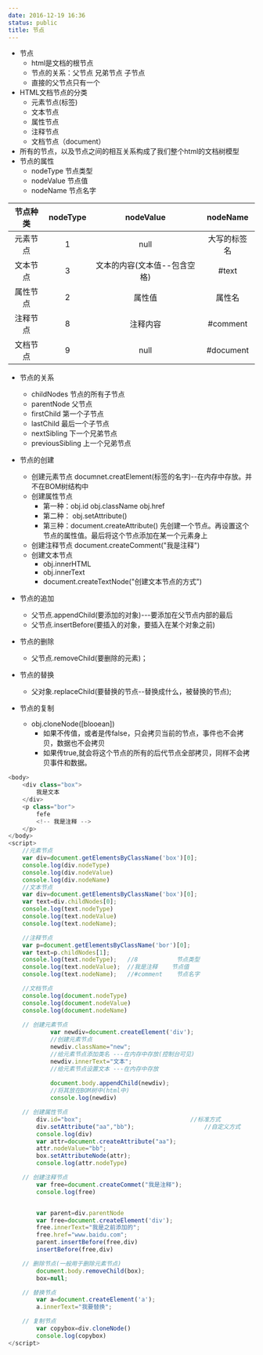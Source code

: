 ```yaml
---
date: 2016-12-19 16:36
status: public
title: 节点
---
```


* 节点
    * html是文档的根节点
    * 节点的关系：父节点 兄弟节点 子节点
    * 直接的父节点只有一个
* HTML文档节点的分类
    * 元素节点(标签)
    * 文本节点
    * 属性节点
    * 注释节点
    * 文档节点（document）
* 所有的节点，以及节点之间的相互关系构成了我们整个html的文档树模型
* 节点的属性
    * nodeType  节点类型
    * nodeValue 节点值
    * nodeName  节点名字

|节点种类|nodeType|nodeValue|nodeName|
|:---:|:---:|:---:|:---:|
|元素节点| 1 | null | 大写的标签名 |
|文本节点| 3 | 文本的内容(文本值--包含空格) | #text |
|属性节点| 2 | 属性值 | 属性名 |
|注释节点| 8 | 注释内容 | #comment |
|文档节点| 9 | null | #document |
* 节点的关系
    * childNodes 节点的所有子节点
    * parentNode 父节点
    * firstChild 第一个子节点
    * lastChild 最后一个子节点
    * nextSibling 下一个兄弟节点
    * previousSibling 上一个兄弟节点
* 节点的创建
    * 创建元素节点 documnet.creatElement(标签的名字)--在内存中存放。并不在BOM树结构中
    * 创建属性节点
        * 第一种：obj.id  obj.className  obj.href
        * 第二种： obj.setAttribute()
        * 第三种：document.createAttribute()    先创建一个节点。再设置这个节点的属性值。最后将这个节点添加在某一个元素身上
    * 创建注释节点 document.createComment("我是注释")
    * 创建文本节点  
        * obj.innerHTML
        * obj.innerText
        * document.createTextNode("创建文本节点的方式")
    
* 节点的追加
    * 父节点.appendChild(要添加的对象)---要添加在父节点内部的最后
    * 父节点.insertBefore(要插入的对象，要插入在某个对象之前)  
* 节点的删除
    * 父节点.removeChild(要删除的元素)；
* 节点的替换
    * 父对象.replaceChild(要替换的节点--替换成什么，被替换的节点);
* 节点的复制
    * obj.cloneNode([blooean]) 
        * 如果不传值，或者是传false，只会拷贝当前的节点，事件也不会拷贝，数据也不会拷贝
        * 如果传true,就会将这个节点的所有的后代节点全部拷贝，同样不会拷贝事件和数据。
    
```javascript
<body>
	<div class="box">
		我是文本
	</div>
	<p class="bor">
		fefe
		<!-- 我是注释 -->
	</p>
</body>
<script>
	//元素节点
	var div=document.getElementsByClassName('box')[0];
	console.log(div.nodeType)
	console.log(div.nodeValue)
	console.log(div.nodeName)
	//文本节点
	var div=document.getElementsByClassName('box')[0];
	var text=div.childNodes[0];
	console.log(text.nodeType)
	console.log(text.nodeValue)
	console.log(text.nodeName);

	//注释节点
	var p=document.getElementsByClassName('bor')[0];
	var text=p.childNodes[1];
	console.log(text.nodeType);   //8           节点类型
	console.log(text.nodeValue);  //我是注释    节点值
	console.log(text.nodeName);   //#comment    节点名字 

	//文档节点
	console.log(document.nodeType)
	console.log(document.nodeValue)
	console.log(document.nodeName)
	
    // 创建元素节点
    		var newdiv=document.createElement('div');  	
    		//创建元素节点
    		newdiv.className="new";						
    		//给元素节点添加类名 ---在内存中存放(控制台可见)
    		newdiv.innerText="文本";						
    		//给元素节点设置文本 ---在内存中存放
    													
    		document.body.appendChild(newdiv);			
    		//将其放在BOM树中(html中)
    		console.log(newdiv)

	// 创建属性节点
		div.id="box";								//标准方式
		div.setAttribute("aa","bb");					//自定义方式
		console.log(div)
		var attr=document.createAttribute("aa");
		attr.nodeValue="bb";
		box.setAttributeNode(attr);
		console.log(attr.nodeType)

	// 创建注释节点
		var free=document.createCommet("我是注释");
		console.log(free)


		var parent=div.parentNode
		var free=document.createElement('div');
		free.innerText="我是之前添加的";
		free.href="www.baidu.com";
		parent.insertBefore(free,div)
		insertBefore(free,div)

	// 删除节点(一般用于删除元素节点)
		document.body.removeChild(box);
		box=null;

	// 替换节点
		var a=document.createElement('a');
		a.innerText="我要替换";

	// 复制节点
		var copybox=div.cloneNode()
		console.log(copybox)
</script>
```